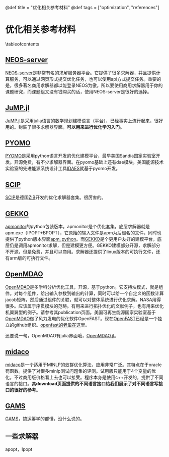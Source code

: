 @def title = "优化相关参考材料"
@def tags = ["optimization", "references"]

# 优化相关参考材料

\tableofcontents

## [NEOS-server](https://neos-server.org/neos/)
[NEOS-server](https://neos-server.org/neos/)是非常有名的求解服务器平台。它提供了很多求解器，并且提供计算服务，可以通过网页形式提交优化任务，也可以使用api方式提交任务。重要的是，很多著名商用求解器都以能登录NEOS为傲。所以要使用商用求解器用于你的课题研究，而课题组又没有钱购买的话，使用NEOS-server是很好的选择。

## [JuMP.jl](https://jump.dev/JuMP.jl/)
[JuMP.jl](https://jump.dev/JuMP.jl/)是采用julia语言的数学规划建模语言（平台），已经事实上流行起来，很好用的。封装了很多求解器界面。**可以用来进行优化学习入门。**

## [PYOMO](http://www.pyomo.org/)
[PYOMO](http://www.pyomo.org/)是采用python语言开发的优化建模平台，最早美国Sandia国家实验室开发。开源免费，有不少求解器界面。在pyomo基础上还有dae模块。美国能源技术实验室的先进能源系统设计工具[IDAES](https://idaes.org/)就基于pyomo开发。


## [SCIP](https://www.scipopt.org/)
[SCIP](https://www.scipopt.org/)是德国[ZIB](https://zib.de/)开发的优化求解器套集。很厉害的。

## [GEKKO](https://github.com/BYU-PRISM/GEKKO)

[apmonitor](http://apmonitor.com/)的python包装版本。apmonitor是个优化套集，底层求解器就是apm.exe（IPOPT+BPOPT），它原始的输入文件是apm为后缀名的文件，同时也提供了python版本界面[apm_python](https://github.com/APMonitor/apm_python)。而[GEKKO](https://github.com/BYU-PRISM/GEKKO)是个更用户友好的建模平台，底层仍是调用apmonitor求解，但是建模更方便。GEKKO建模部分开源，求解部分不开源，但是免费，并且可以商用。求解器还提供了linux版本的可执行文件，还有arm版的可执行文件。

## [OpenMDAO](https://openmdao.org/)
[OpenMDAO](https://openmdao.org/)是多学科分析优化工具，开源，基于python。它支持块模式，就是组件。对每个组件，给出输入参数到输出的计算，同时可以给一个自定义的函数计算jacob矩阵，然后通过组件的关联，就可以对整体系统进行优化求解。NASA用得很多。应该属于序贯模块的范畴。有用来进行拓扑优化的文献例子，也有用来优化机翼翼型的例子。请参考其publication页面。美国可再生能源国家实验室基于[OpenMDAO](https://openmdao.org/)做了风力发电的优化软件OpenFAST。现在[OpenFAST](https://github.com/OpenFAST/)已经是一个独立的github组织。[openfast的老巢在这里](https://github.com/OpenFAST/openfast)。

还要说一句，OpenMDAO有julia界面哦，[OpenMDAO.jl](https://github.com/byuflowlab/OpenMDAO.jl)。

## [midaco](http://www.midaco-solver.com/)

[midaco](http://www.midaco-solver.com/)是一个适用于MINLP的蚁群优化算法，应用非常广泛。其特点在于oracle罚函数。提供了对很多minlp测试问题集的评测。试用版只能用于4个变量的优化，不过商用版价格看上去也可以接受。程序本身是使用c++开发的，提供了不同语言的接口。**其download页面提供的不同语言接口给我们展示了对不同语言写接口的很好的参考**。

## [GAMS](https://www.gams.com/)
[GAMS](https://www.gams.com/)，搞运筹学的都懂，没什么说的。

## 一些求解器
apopt，Ipopt